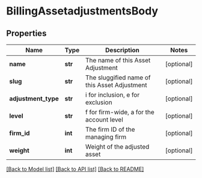 # BillingAssetadjustmentsBody

## Properties
Name | Type | Description | Notes
------------ | ------------- | ------------- | -------------
**name** | **str** | The name of this Asset Adjustment | [optional] 
**slug** | **str** | The sluggified name of this Asset Adjustment | [optional] 
**adjustment_type** | **str** | i for inclusion, e for exclusion | [optional] 
**level** | **str** | f for firm-wide, a for the account level | [optional] 
**firm_id** | **int** | The firm ID of the managing firm | [optional] 
**weight** | **int** | Weight of the adjusted asset | [optional] 

[[Back to Model list]](../README.md#documentation-for-models) [[Back to API list]](../README.md#documentation-for-api-endpoints) [[Back to README]](../README.md)

